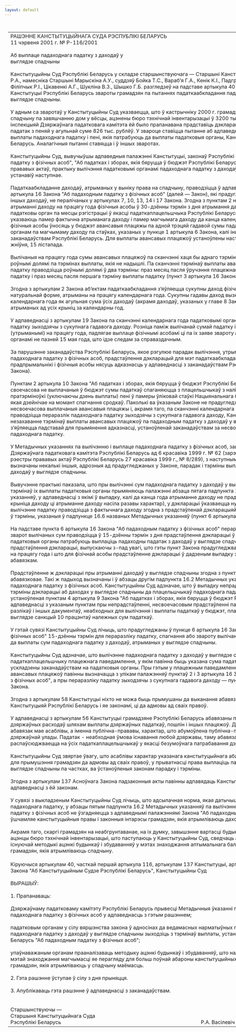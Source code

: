 ```yaml
---
layout: default
---
```


<div style="margin: 0px auto; width: 1000px;">

<div id="flag">

 

</div>

<div id="fixedWidth">

<div id="body">

<div id="columnSpanned">

<div id="content" style="margin: 10px">

<table>
<colgroup>
<col style="width: 100%" />
</colgroup>
<tbody>
<tr class="odd">
<td><div data-align="center" style="text-transform: uppercase;">
Рашэнне Канстытуцыйнага Суда Рэспублікі Беларусь
</div>
<div data-align="center">
11 чэрвеня 2001 г. № Р-116/2001
</div>
<div data-align="left" style="width: 400px; margin-top: 20px; margin-bottom: 20px;">
Аб выплаце падаходнага падатку з даходаў у выглядзе спадчыны
</div>
<div data-align="justify">
Канстытуцыйны Суд Рэспублікі Беларусь у складзе старшынствуючага — Старшыні Канстытуцыйнага Суда Васілевіча Р.А., намесніка Старшыні Марыскіна А.У., суддзяў Бойка Т.С., Вараб’я Г.А., Кенік К.І., Падгрушы В.В., Саркісавай Э.А., Філіпчык Р.І., Цікавенкі А.Г., Шукліна В.З., Шышко Г.Б. разгледзеў на падставе артыкула 40 і часткі першай артыкула 116 Канстытуцыі Рэспублікі Беларусь звароты грамадзян па пытаннях падаткаабкладання падаходным падаткам даходаў у выглядзе спадчыны.
</div>
<div data-align="justify">
 
</div>
<div data-align="justify">
У адным са зваротаў у Канстытуцыйны Суд указваецца, што ў кастрычніку 2000 г. грамадзянка атрымала ад бабулі ў спадчыну па завяшчанню дом у вёсцы, ацэнены бюро тэхнічнай інвентарызацыі ў 3200 тыс. рублёў. У красавіку 2001 г. інспекцыяй Дзяржаўнага падатковага камітэта ёй было прапанавана прадставіць дэкларацыю і выплаціць падаходны падатак з пеняй у агульнай суме 826 тыс. рублёў. У звароце ставіцца пытанне аб адпаведнасці парадку вылічэння і выплаты падаходнага падатку і пені, якія патрабуюць да выплаты падатковыя органы, Канстытуцыі і законам Рэспублікі Беларусь. Аналагічныя пытанні ставяцца і ў іншых зваротах.
</div>
<div data-align="justify">
 
</div>
<div data-align="justify">
Канстытуцыйны Суд, вывучыўшы адпаведныя палажэнні Канстытуцыі, законаў Рэспублікі Беларусь "Аб падаходным падатку з фізічных асоб", "Аб падатках і зборах, якія бяруцца ў бюджэт Рэспублікі Беларусь", іншых нарматыўных прававых актаў, практыку вылічэння падатковымі органамі падаходнага падатку з даходаў у выглядзе спадчыны, устанавіў наступнае.
</div>
<div data-align="justify">
 
</div>
<div data-align="justify">
Падаткаабкладанне даходаў, атрыманых у выніку права на спадчыну, праводзіцца ў адпаведнасці з палажэннямі артыкула 16 Закона "Аб падаходным падатку з фізічных асоб" (далей — Закон), які прадугледжвае падаткаабкладанне іншых даходаў, не пералічаных у артыкулах 7, 10, 13, 14 і 17 Закона. Згодна з пунктам 2 названага артыкула пры атрыманні даходу на працягу года фізічныя асобы ў 30-дзённы тэрмін з дня атрымання даходу прадстаўляюць у падатковы орган па месцы рэгістрацыі ў якасці падаткаплацельшчыка Рэспублікі Беларусь дэкларацыю, у якой указваюць памер фактычна атрыманага даходу і памер магчымага даходу да канца календарнага года. На працягу года фізічныя асобы ўносяць у бюджэт авансавыя плацяжы па адной трэцяй гадавой сумы падатку, вылічанай падатковым органам па магчымаму даходу па стаўках, указаных у пункце 1 артыкула 6 Закона, калі іншае не прадугледжана заканадаўствам Рэспублікі Беларусь. Для выплаты авансавых плацяжоў устаноўлены наступныя тэрміны: 15 мая, 15 жніўня, 15 лістапада.
</div>
<div data-align="justify">
 
</div>
<div data-align="justify">
Вылічаныя на працягу года сумы авансавых плацяжоў па сканчэнні хаця бы аднаго тэрміну выплаты выплачваюцца роўнымі долямі па тэрмінах выплаты, якія не надышлі. Па сканчэнні тэрмінаў выплаты авансавых плацяжоў выплата падатку праводзіцца роўнымі долямі ў два тэрміны: праз месяц пасля ўручэння плацежнага паведамлення на выплату падатку і праз месяц пасля першага тэрміну выплаты падатку (пункт 3 артыкула 16 Закона).
</div>
<div data-align="justify">
 
</div>
<div data-align="justify">
Згодна з артыкулам 2 Закона аб’ектам падаткаабкладання з’яўляецца сукупны даход фізічных асоб у грашовай і натуральнай форме, атрыманы на працягу календарнага года. Сукупны гадавы даход вызначаецца пасля заканчэння календарнага года як агульная сума ўсіх даходаў (акрамя даходаў, указаных у главе 8 Закона) фізічнай асобы, атрыманых ад усіх крыніц за календарны год.
</div>
<div data-align="justify">
 
</div>
<div data-align="justify">
У адпаведнасці з артыкулам 19 Закона па сканчэнні календарнага года падатковымі органамі праводзіцца пераразлік падатку зыходзячы з сукупнага гадавога даходу. Розніца паміж вылічанай сумай падатку і сумамі падатку, выплачанымі (утрыманымі) на працягу года, падлягае выплаце фізічнымі асобамі ці па іх заяве звароту або заліку ім падатковымі органамі не пазней 15 мая года, што ідзе следам за справаздачным.
</div>
<div data-align="justify">
 
</div>
<div data-align="justify">
За парушэнне заканадаўства Рэспублікі Беларусь, якое рэгулюе парадак вылічэння, утрымання, пералічэння (выплаты) падаходнага падатку з фізічных асоб, прадстаўлення дэкларацый для мэт падаткаабкладання, юрыдычныя асобы, прадпрымальнікі і фізічныя асобы нясуць адказнасць у адпаведнасці з заканадаўствам Рэспублікі Беларусь (артыкул 22 Закона).
</div>
<div data-align="justify">
 
</div>
<div data-align="justify">
Пунктам 2 артыкула 10 Закона "Аб падатках і зборах, якія бяруцца ў бюджэт Рэспублікі Беларусь" устаноўлена, што своечасова не выплачаныя ў бюджэт сумы падаткаў спаганяюцца з плацельшчыкаў з налічэннем за кожны дзень пратэрміноўкі (уключаючы дзень выплаты) пені ў памеры ўліковай стаўкі Нацыянальнага банка Рэспублікі Беларусь, якая дзейнічае на момант спагнання сродкаў. Паколькі ва ўказаным Законе не прадугледжваецца налічэнне пені за несвоечасова выплачаныя авансавыя плацяжы і, акрамя таго, па сканчэнні календарнага года падатковымі органамі праводзіцца пераразлік падаходнага падатку зыходзячы з сукупнага гадавога даходу, Канстытуцыйны Суд лічыць, што незахаванне тэрмінаў выплаты авансавых плацяжоў па падаходным падатку з даходаў у выглядзе спадчыны не з’яўляецца падставай для прымянення адказнасці, устаноўленай заканадаўствам за несвоечасовую выплату падаходнага падатку.
</div>
<div data-align="justify">
 
</div>
<div data-align="justify">
У Метадычных указаннях па вылічэнню і выплаце падаходнага падатку з фізічных асоб, зацверджаных загадам Дзяржаўнага падатковага камітэта Рэспублікі Беларусь ад 6 красавіка 1999 г. № 62 (зарэгістраваны ў Нацыянальным рэестры прававых актаў Рэспублікі Беларусь 27 красавіка 1999 г., № 8/289), з наступнымі змяненнямі і дапаўненнямі, вызначаны некалькі іншыя, адрозныя ад прадугледжаных у Законе, парадак і тэрміны выплаты падаходнага падатку з даходаў у выглядзе спадчыны.
</div>
<div data-align="justify">
 
</div>
<div data-align="justify">
Вывучэнне практыкі паказала, што пры вылічэнні сум падаходнага падатку з даходаў у выглядзе спадчыны і вызначэнні тэрмінаў іх выплаты падатковыя органы прымяняюць палажэнні абзаца пятага падпункта 16.2 названых Метадычных указанняў, у адпаведнасці з якімі ў выпадку, калі да канца года атрыманне даходу не прадугледжваецца (спынілася крыніца даходу ці атрыманне даходу насіла разавы характар), у дэкларацыі ўказваецца нулявы магчымы даход і вылічэнне падатку праводзіцца з фактычнага даходу згодна з прадстаўленай дэкларацыяй. Выплата падатку праводзіцца ў тэрміны, указаныя ў падпункце 16.6 названых Метадычных указанняў (пункт 6 артыкула 16 Закона).
</div>
<div data-align="justify">
 
</div>
<div data-align="justify">
На падставе пункта 6 артыкула 16 Закона "Аб падаходным падатку з фізічных асоб" пераразлік падатку, спагнанне або зварот вылічаных сум праводзіцца ў 15-дзённы тэрмін з дня прадстаўлення дэкларацыі ў падатковы орган. Такім чынам, падатковыя органы патрабуюць выплаціць падаходны падатак з даходаў у выглядзе спадчыны ў 15-дзённы тэрмін з дня прадстаўлення дэкларацыі, выпускаючы з-пад увагі, што гэты пункт Закона прадугледжвае спыненне атрымання даходу на працягу года і што для фізічнай асобы прадстаўленне дэкларацыі ў дадзеным выпадку з’яўляецца яе правам, а не абавязкам.
</div>
<div data-align="justify">
 
</div>
<div data-align="justify">
Прадстаўленне ж дэкларацыі пры атрыманні даходаў у выглядзе спадчыны згодна з пунктам 2 артыкула 16 Закона абавязковае. Такі ж падыход вызначаны і ў абзацы другім падпункта 16.2 Метадычных указанняў па вылічэнню і выплаце падаходнага падатку з фізічных асоб. Канстытуцыйны Суд адзначае, што ў выпадку непрадстаўлення ва ўстаноўленыя тэрміны дэкларацыі аб даходах у выглядзе спадчыны да плацельшчыкаў падаходнага падатку прымяняецца адказнасць, устаноўленая пунктам 4 артыкула 9 Закона "Аб падатках і зборах, якія бяруцца ў бюджэт Рэспублікі Беларусь". У адпаведнасці з указаным пунктам пры непрадстаўленні, несвоечасовым прадстаўленні падатковым органам справаздач, разлікаў і іншых дакументаў, неабходных для вылічэння і выплаты падаткаў у бюджэт, плацельшчыкі падаткаў уносяць у выглядзе санкцый 10 працэнтаў належных сум падаткаў.
</div>
<div data-align="justify">
 
</div>
<div data-align="justify">
У гэтай сувязі Канстытуцыйны Суд лічыць, што прадугледжаны ў пункце 6 артыкула 16 Закона "Аб падаходным падатку з фізічных асоб" 15-дзённы тэрмін для пераразліку падатку, спагнання або звароту вылічаных сум не можа прымяняцца да выплаты сум падаходнага падатку з даходаў, атрыманых у выглядзе спадчыны.
</div>
<div data-align="justify">
 
</div>
<div data-align="justify">
Канстытуцыйны Суд адзначае, што вылічэнне падаходнага падатку з даходаў у выглядзе спадчыны і ўручэнне падаткаплацельшчыку плацежнага паведамлення, у якім павінна быць указана сума падатку і тэрміны яго выплаты, ускладзены заканадаўствам на падатковыя органы. Пры гэтым у плацежным паведамленні тэрміны выплаты для авансавых плацяжоў павінны вызначацца з улікам палажэнняў пунктаў 2 і 3 артыкула 16 Закона "Аб падаходным падатку з фізічных асоб", а пры пераразліку падатку зыходзячы з сукупнага гадавога даходу — пункта 4 артыкула 19 названага Закона.
</div>
<div data-align="justify">
 
</div>
<div data-align="justify">
Згодна з артыкулам 58 Канстытуцыі ніхто не можа быць прымушаны да выканання абавязкаў, не прадугледжаных Канстытуцыяй Рэспублікі Беларусь і яе законамі, ці да адмовы ад сваіх правоў.
</div>
<div data-align="justify">
 
</div>
<div data-align="justify">
У адпаведнасці з артыкулам 56 Канстытуцыі грамадзяне Рэспублікі Беларусь абавязаны прымаць удзел у фінансаванні дзяржаўных расходаў шляхам выплаты дзяржаўных падаткаў, пошлін і іншых плацяжоў. Дадзены канстытуцыйны абавязак мае асаблівы, а іменна публічна-прававы, характар, што абумоўлена публічна-прававой прыродай дзяржавы і дзяржаўнай улады. Падатак - неабходная ўмова існавання любой дзяржавы, таму абавязак плаціць падаткі распаўсюджваецца на ўсіх падаткаплацельшчыкаў у якасці безумоўнага патрабавання дзяржавы.
</div>
<div data-align="justify">
 
</div>
<div data-align="justify">
Канстытуцыйны Суд звяртае ўвагу, што асаблівы характар указанага канстытуцыйнага абавязку не можа быць падставай для прымушэння грамадзян да адмовы ад сваіх правоў, у прыватнасці права выплаціць падаходны падатак з даходаў у выглядзе спадчыны па частках, ва ўстаноўленыя законам парадку і тэрміны.
</div>
<div data-align="justify">
 
</div>
<div data-align="justify">
Згодна з артыкулам 137 Асноўнага Закона падзаконныя акты павінны адпавядаць Канстытуцыі і прынятым у адпаведнасці з ёй законам.
</div>
<div data-align="justify">
 
</div>
<div data-align="justify">
У сувязі з выкладзеным Канстытуцыйны Суд лічыць, што адсылачная норма, якая датычыцца тэрмінаў выплаты падаходнага падатку, у абзацы пятым падпункта 16.2 Метадычных указанняў па вылічэнню і выплаце падаходнага падатку з фізічных асоб не ўзгадняецца з адпаведнымі палажэннямі Закона "Аб падаходным падатку з фізічных асоб" і ўшчамляе канстытуцыйныя правы і законныя інтарэсы грамадзян, якія атрымліваюць даходы ў выглядзе спадчыны.
</div>
<div data-align="justify">
 
</div>
<div data-align="justify">
Акрамя таго, скаргі грамадзян на неабгрунтаванае, на іх думку, завышэнне вартасці будынкаў і збудаванняў пры іх ацэнцы бюро тэхнічнай інвентарызацыі, што паступаюць у Канстытуцыйны Суд, сведчаць аб неабходнасці перагляду існуючай методыкі ацэнкі будынкаў і збудаванняў у мэтах знаходжання аптымальнага балансу інтарэсаў дзяржавы і грамадзян, якія атрымліваюць спадчыну.
</div>
<div data-align="justify">
 
</div>
<div data-align="justify">
Кіруючыся артыкулам 40, часткай першай артыкула 116, артыкулам 137 Канстытуцыі, артыкуламі 7, 11, 36, 38, 40, 40<sup>1</sup> Закона "Аб Канстытуцыйным Судзе Рэспублікі Беларусь", Канстытуцыйны Суд
</div>
<div data-align="justify">
 
</div>
<div data-align="center">
ВЫРАШЫЎ:
</div>
<div>
 
</div>
<div data-align="justify">
1. Прапанаваць:
</div>
<div data-align="justify">
 
</div>
<div data-align="justify">
Дзяржаўнаму падатковаму камітэту Рэспублікі Беларусь прывесці Метадычныя ўказанні па вылічэнню і выплаце падаходнага падатку з фізічных асоб у адпаведнасць з гэтым рашэннем;
</div>
<div data-align="justify">
 
</div>
<div data-align="justify">
падатковым органам у сілу вяршэнства закона ў адносінах да ведамасных нарматыўных прававых актаў пры спагнанні падаходнага падатку з даходаў у выглядзе спадчыны зыходзіць з тэрмінаў выплаты, устаноўленых Законам Рэспублікі Беларусь "Аб падаходным падатку з фізічных асоб";
</div>
<div data-align="justify">
 
</div>
<div data-align="justify">
упаўнаважаным органам прааналізаваць методыку ацэнкі будынкаў і збудаванняў, што належаць фізічным асобам, з мэтай знаходжання магчымасці яе перагляду для больш поўнай абароны канстытуцыйных правоў і законных інтарэсаў грамадзян, якія атрымліваюць у спадчыну маёмасць.
</div>
<div data-align="justify">
 
</div>
<div data-align="justify">
2. Гэта рашэнне ўступае ў сілу з дня прыняцця.
</div>
<div data-align="justify">
 
</div>
<div data-align="justify">
3. Апублікаваць гэта рашэнне ў адпаведнасці з заканадаўствам.
</div>
<div data-align="justify">
 
</div>
<div>
 
</div>
<div>
Старшынствуючы —
</div>
<div>
Старшыня Канстытуцыйнага Суда
</div>
<div>
Рэспублікі Беларусь <span>                                                                                                      Р.А. Васілевіч</span>
</div></td>
</tr>
</tbody>
</table>

</div>

<div class="terminator">

 

</div>

</div>

</div>

</div>

</div>
